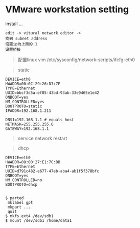 # VMware workstation setting 

install ...


```
edit -> vitural network editor -> 
找到 subnet address
设置ip为上面的.1
设置桥接

```

> 配置linux vim /etc/sysconfig/network-scripts/ifcfg-eth0 

> static

```
DEVICE=eth0
HWADDR=00:0C:29:26:D7:7F
TYPE=Ethernet
UUID=bbcf3d5a-ef85-43bd-93ab-33e9465e1e42
ONBOOT=yes
NM_CONTROLLED=yes
BOOTPROTO=static
IPADDR=192.168.1.211

DNS1=192.168.1.1 # equals host
NETMASK=255.255.255.0
GATEWAY=192.168.1.1
```
> service network restart

> dhcp

```
DEVICE=eth0
HWADDR=08:00:27:E1:7C:BB
TYPE=Ethernet
UUID=d791c482-e677-47eb-aba4-ab1f5f378bfc
ONBOOT=yes
NM_CONTROLLED=no
BOOTPROTO=dhcp


```

```
$ parted
 mklabel gpt
 mkpart ...
 quit
$ mkfs.ext4 /dev/sdb1
$ mount /dev/sdb1 /home/data1

```

